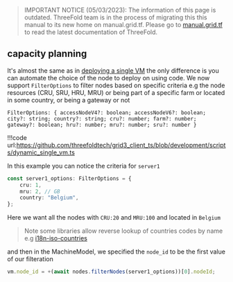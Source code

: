 > IMPORTANT NOTICE (05/03/2023): 
The information of this page is outdated. ThreeFold team is in the process of migrating this this manual to its new home on manual.grid.tf. Please go to [manual.grid.tf](https://manual.grid.tf/) to read the latest documentation of ThreeFold.

## capacity planning

It's almost the same as in [deploying a single VM](grid3_javascript_vm) the only difference is you can automate the choice of the node to deploy on using code. We now support `FilterOptions` to filter nodes based on specific criteria e.g the node resources (CRU, SRU, HRU, MRU) or being part of a specific farm or located in some country, or being a gateway or not 


```
FilterOptions: { accessNodeV4?: boolean; accessNodeV6?: boolean; city?: string; country?: string; cru?: number; farm?: number; gateway?: boolean; hru?: number; mru?: number; sru?: number }
```


!!!code url:https://github.com/threefoldtech/grid3_client_ts/blob/development/scripts/dynamic_single_vm.ts

In this example you can notice the criteria for `server1`

```typescript
const server1_options: FilterOptions = {
    cru: 1,
    mru: 2, // GB
    country: "Belgium",
};

```

Here we want all the nodes with `CRU:20` and `MRU:100` and located in `Belgium`

> Note some libraries allow reverse lookup of countries codes by name e.g [i18n-iso-countries](https://www.npmjs.com/package/i18n-iso-countries)


and then in the MachineModel, we specified the `node_id` to be the first value of our filteration 


```typescript
vm.node_id = +(await nodes.filterNodes(server1_options))[0].nodeId;
```

